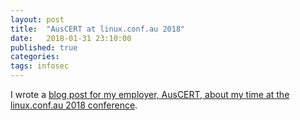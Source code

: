 ```yaml
---
layout: post
title:	"AusCERT at linux.conf.au 2018"
date:	2018-01-31 23:10:00
published: true
categories:
tags: infosec
---
```


I wrote a [blog post for my employer, AusCERT, about my time at the linux.conf.au 2018 conference](https://www.auscert.org.au/blog/2018-01-31-auscert-linuxconfau-2018).
